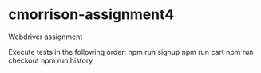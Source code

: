 # cmorrison-assignment4
Webdriver assignment


Execute tests in the following order:
npm run signup
npm run cart
npm run checkout
npm run history


